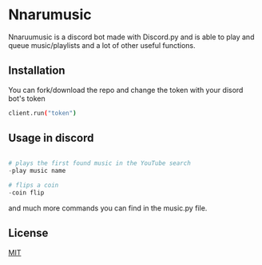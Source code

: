 # Nnarumusic

Nnaruumusic is a discord bot made with Discord.py and is able to play and queue music/playlists and a lot of other useful functions.

## Installation

You can fork/download the repo and change the token with your disord bot's token

```bash
client.run("token")
```

## Usage in discord

```python

# plays the first found music in the YouTube search
-play music name

# flips a coin 
-coin flip
```
and much more commands you can find in the music.py file.


## License
[MIT](https://choosealicense.com/licenses/mit/)
